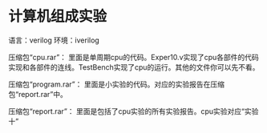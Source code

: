 # 计算机组成实验
语言：verilog  环境：iverilog


压缩包“cpu.rar”：
里面是单周期cpu的代码。Exper10.v实现了cpu各部件的代码实现和各部件的连线。TestBench实现了cpu的运行。其他的文件你可以先不看。

压缩包“program.rar”：
里面是小实验的代码。对应的实验报告在压缩包“report.rar”中。

压缩包“report.rar”：
里面是包括了cpu实验的所有实验报告。cpu实验对应“实验十”
